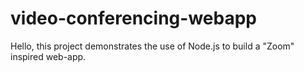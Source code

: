 # video-conferencing-webapp
Hello, this project demonstrates the use of Node.js to build a "Zoom" inspired web-app.
